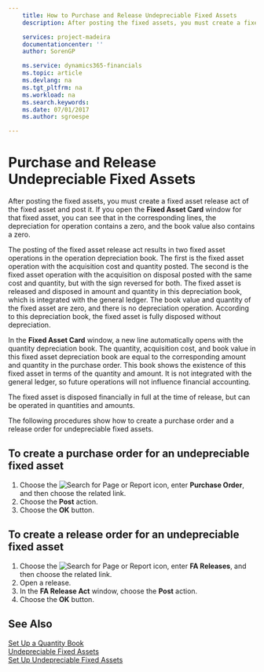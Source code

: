 ```yaml
---
    title: How to Purchase and Release Undepreciable Fixed Assets
    description: After posting the fixed assets, you must create a fixed asset release act of the fixed asset and post it.

    services: project-madeira 
    documentationcenter: ''
    author: SorenGP

    ms.service: dynamics365-financials
    ms.topic: article
    ms.devlang: na
    ms.tgt_pltfrm: na
    ms.workload: na
    ms.search.keywords:
    ms.date: 07/01/2017
    ms.author: sgroespe

---
```

# Purchase and Release Undepreciable Fixed Assets
After posting the fixed assets, you must create a fixed asset release act of the fixed asset and post it. If you open the **Fixed Asset Card** window for that fixed asset, you can see that in the corresponding lines, the depreciation for operation contains a zero, and the book value also contains a zero.  

The posting of the fixed asset release act results in two fixed asset operations in the operation depreciation book. The first is the fixed asset operation with the acquisition cost and quantity posted. The second is the fixed asset operation with the acquisition on disposal posted with the same cost and quantity, but with the sign reversed for both. The fixed asset is released and disposed in amount and quantity in this depreciation book, which is integrated with the general ledger. The book value and quantity of the fixed asset are zero, and there is no depreciation operation. According to this depreciation book, the fixed asset is fully disposed without depreciation.  

In the **Fixed Asset Card** window, a new line automatically opens with the quantity depreciation book. The quantity, acquisition cost, and book value in this fixed asset depreciation book are equal to the corresponding amount and quantity in the purchase order. This book shows the existence of this fixed asset in terms of the quantity and amount. It is not integrated with the general ledger, so future operations will not influence financial accounting.  

The fixed asset is disposed financially in full at the time of release, but can be operated in quantities and amounts.  

The following procedures show how to create a purchase order and a release order for undepreciable fixed assets.  

## To create a purchase order for an undepreciable fixed asset  

1.  Choose the ![Search for Page or Report](../../media/ui-search/search_small.png "Search for Page or Report icon") icon, enter **Purchase Order**, and then choose the related link.  
2.  Choose the **Post** action.  
3.  Choose the **OK** button.  

## To create a release order for an undepreciable fixed asset  

1.  Choose the ![Search for Page or Report](../../media/ui-search/search_small.png "Search for Page or Report icon") icon, enter **FA Releases**, and then choose the related link.  
2.  Open a release.
3. In the **FA Release Act** window, choose the **Post** action.  
3.  Choose the **OK** button.  

## See Also  
 [Set Up a Quantity Book](how-to-set-up-a-quantity-book.md)   
 [Undepreciable Fixed Assets](undepreciable-fixed-assets.md)   
 [Set Up Undepreciable Fixed Assets](how-to-set-up-undepreciable-fixed-assets.md)   
